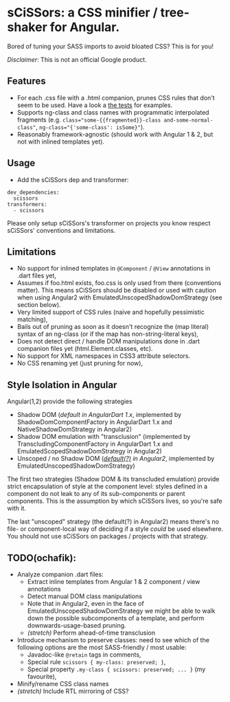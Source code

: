 # sCiSSors: a CSS minifier / tree-shaker for Angular.

Bored of tuning your SASS imports to avoid bloated CSS? This is for you!

_Disclaimer_: This is not an official Google product.

## Features

- For each .css file with a .html companion, prunes CSS rules that don't seem
  to be used. Have a look a [the tests](./test/transformer_vm_test.dart) for
  examples.
- Supports ng-class and class names with programmatic interpolated fragments
  (e.g. `class="some-{{fragmented}}-class and-some-normal-class"`,
  `ng-class="{'some-class': isSome}"`).
- Reasonably framework-agnostic (should work with Angular 1 & 2, but not with
  inlined templates yet).

## Usage

- Add the sCiSSors dep and transformer:

```
dev_dependencies:
  scissors
transformers:
  - scissors
```

Please only setup sCiSSors's transformer on projects you know respect sCiSSors'
conventions and limitations.

## Limitations

- No support for inlined templates in `@Component` / `@View` annotations in
  .dart files yet,
- Assumes if foo.html exists, foo.css is only used from there (conventions
  matter). This means sCiSSors should be disabled or used with caution when
  using Angular2 with EmulatedUnscopedShadowDomStrategy (see section below).
- Very limited support of CSS rules (naive and hopefully pessimistic matching),
- Bails out of pruning as soon as it doesn't recognize the (map literal)
  syntax of an ng-class (or if the map has non-string-literal keys),
- Does not detect direct / handle DOM manipulations done in .dart companion
  files yet (html.Element.classes, etc).
- No support for XML namespaces in CSS3 attribute selectors.
- No CSS renaming yet (just pruning for now),

## Style Isolation in Angular

Angular(1,2) provide the following strategies

- Shadow DOM (*default in AngularDart 1.x*, implemented by
  ShadowDomComponentFactory in AngularDart 1.x and NativeShadowDomStrategy
  in Angular2)
- Shadow DOM emulation with "transclusion" (implemented by
  TranscludingComponentFactory in AngularDart 1.x and EmulatedScopedShadowDomStrategy
  in Angular2)
- Unscoped / no Shadow DOM
  (*[default(?)](http://blog.thoughtram.io/angular/2015/06/29/shadow-dom-strategies-in-angular2.html)
  in Angular2*, implemented by EmulatedUnscopedShadowDomStrategy)

The first two strategies (Shadow DOM & its transcluded emulation) provide strict
encapsulation of style at the component level: styles defined in a component
do not leak to any of its sub-components or parent components. This is the
assumption by which sCiSSors lives, so you're safe with it.

The last "unscoped" strategy (the default(?) in Angular2) means there's no file- or
component-local way of deciding if a style *could* be used elsewhere. You should
not use sCiSSors on packages / projects with that strategy.

## TODO(ochafik):

- Analyze companion .dart files:
  - Extract inline templates from Angular 1 & 2 component / view annotations
  - Detect manual DOM class manipulations
  - Note that in Angular2, even in the face of EmulatedUnscopedShadowDomStrategy
    we might be able to walk down the possible subcomponents of a template, and
    perform downwards-usage-based pruning.
  - *(stretch)* Perform ahead-of-time transclusion
- Introduce mechanism to preserve classes: need to see which of the following
  options are the most SASS-friendly / most usable:
  - Javadoc-like `@retain` tags in comments,
  - Special rule `scissors { my-class: preserved; }`,
  - Special property `.my-class { scissors: preserved; ... }` (my favourite),
- Minify/rename CSS class names
- *(stretch)* Include RTL mirroring of CSS?
